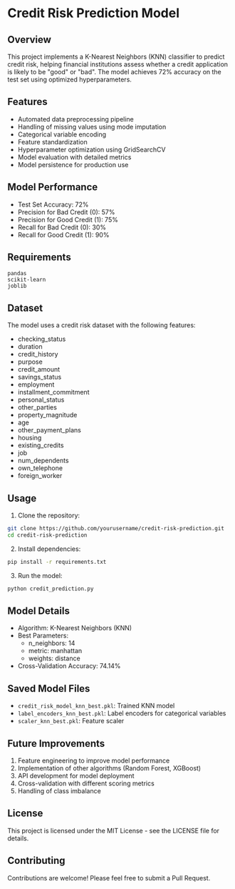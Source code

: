 # Credit Risk Prediction Model

## Overview
This project implements a K-Nearest Neighbors (KNN) classifier to predict credit risk, helping financial institutions assess whether a credit application is likely to be "good" or "bad". The model achieves 72% accuracy on the test set using optimized hyperparameters.

## Features
- Automated data preprocessing pipeline
- Handling of missing values using mode imputation
- Categorical variable encoding
- Feature standardization
- Hyperparameter optimization using GridSearchCV
- Model evaluation with detailed metrics
- Model persistence for production use

## Model Performance
- Test Set Accuracy: 72%
- Precision for Bad Credit (0): 57%
- Precision for Good Credit (1): 75%
- Recall for Bad Credit (0): 30%
- Recall for Good Credit (1): 90%

## Requirements
```
pandas
scikit-learn
joblib
```

## Dataset
The model uses a credit risk dataset with the following features:
- checking_status
- duration
- credit_history
- purpose
- credit_amount
- savings_status
- employment
- installment_commitment
- personal_status
- other_parties
- property_magnitude
- age
- other_payment_plans
- housing
- existing_credits
- job
- num_dependents
- own_telephone
- foreign_worker

## Usage
1. Clone the repository:
```bash
git clone https://github.com/yourusername/credit-risk-prediction.git
cd credit-risk-prediction
```

2. Install dependencies:
```bash
pip install -r requirements.txt
```

3. Run the model:
```bash
python credit_prediction.py
```

## Model Details
- Algorithm: K-Nearest Neighbors (KNN)
- Best Parameters:
  - n_neighbors: 14
  - metric: manhattan
  - weights: distance
- Cross-Validation Accuracy: 74.14%

## Saved Model Files
- `credit_risk_model_knn_best.pkl`: Trained KNN model
- `label_encoders_knn_best.pkl`: Label encoders for categorical variables
- `scaler_knn_best.pkl`: Feature scaler

## Future Improvements
1. Feature engineering to improve model performance
2. Implementation of other algorithms (Random Forest, XGBoost)
3. API development for model deployment
4. Cross-validation with different scoring metrics
5. Handling of class imbalance

## License
This project is licensed under the MIT License - see the LICENSE file for details.

## Contributing
Contributions are welcome! Please feel free to submit a Pull Request.
